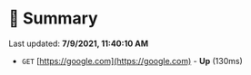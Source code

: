 # 📖 Summary
Last updated: **7/9/2021, 11:40:10 AM**

- `GET` [https://google.com](https://google.com) - **Up** (130ms)

